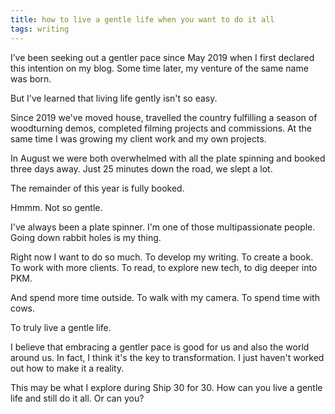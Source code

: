 ```yaml
---
title: how to live a gentle life when you want to do it all
tags: writing
---
```


I’ve been seeking out a gentler pace since May 2019 when I first declared this intention on my blog. Some time later, my venture of the same name was born.

But I've learned that living life gently isn't so easy.

Since 2019 we've moved house, travelled the country fulfilling a season of woodturning demos, completed filming projects and commissions. At the same time I was growing my client work and my own projects.

In August we were both overwhelmed with all the plate spinning and booked three days away. Just 25 minutes down the road, we slept a lot. 

The remainder of this year is fully booked.

Hmmm. Not so gentle. 

I've always been a plate spinner. I'm one of those multipassionate people. Going down rabbit holes is my thing. 

Right now I want to do so much. To develop my writing. To create a book. To work with more clients. To read, to explore new tech, to dig deeper into PKM. 

And spend more time outside. To walk with my camera. To spend time with cows. 

To truly live a gentle life.

I believe that embracing a gentler pace is good for us and also the world around us. In fact, I think it's the key to transformation. I just haven't worked out how to make it a reality.

This may be what I explore during Ship 30 for 30. How can you live a gentle life and still do it all. Or can you?